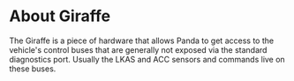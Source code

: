 # About Giraffe

The Giraffe is a piece of hardware that allows Panda to get access to the vehicle's control buses that are generally not exposed via the standard diagnostics port.  Usually the LKAS and ACC sensors and commands live on these buses. 



